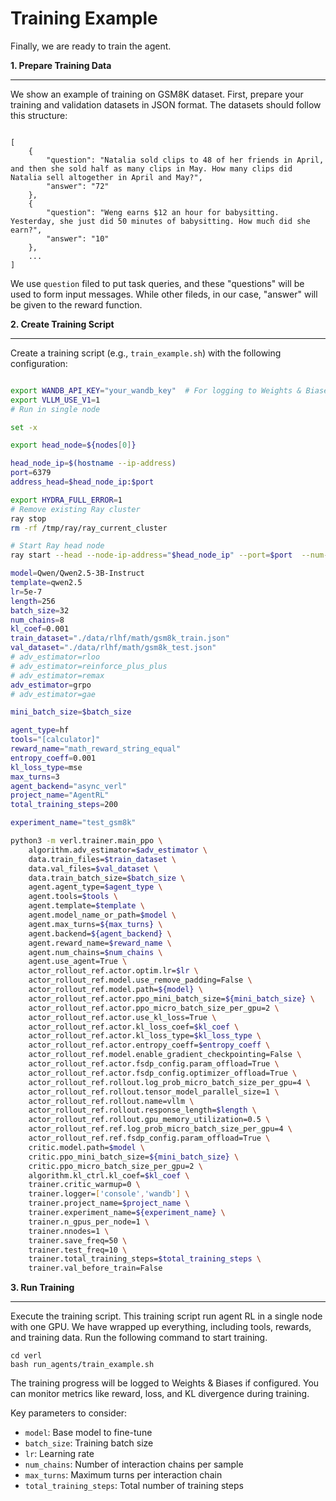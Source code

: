 Training Example
==============

Finally, we are ready to train the agent.

**1. Prepare Training Data**

----------------

We show an example of training on GSM8K dataset. First, prepare your training and validation datasets in JSON format. The datasets should follow this structure:

```

[
    {
        "question": "Natalia sold clips to 48 of her friends in April, and then she sold half as many clips in May. How many clips did Natalia sell altogether in April and May?",
        "answer": "72"
    },
    {
        "question": "Weng earns $12 an hour for babysitting. Yesterday, she just did 50 minutes of babysitting. How much did she earn?",
        "answer": "10"
    },
    ...
]
```

We use `question` filed to put task queries, and these "questions" will be used to form input messages. While other fileds, in our case, "answer" will be given to the reward function.

**2. Create Training Script**

------------------------
Create a training script (e.g., ``train_example.sh``) with the following configuration:

```bash

export WANDB_API_KEY="your_wandb_key"  # For logging to Weights & Biases
export VLLM_USE_V1=1
# Run in single node

set -x

export head_node=${nodes[0]}

head_node_ip=$(hostname --ip-address)
port=6379
address_head=$head_node_ip:$port

export HYDRA_FULL_ERROR=1
# Remove existing Ray cluster
ray stop
rm -rf /tmp/ray/ray_current_cluster

# Start Ray head node
ray start --head --node-ip-address="$head_node_ip" --port=$port  --num-cpus 192 --num-gpus 1

model=Qwen/Qwen2.5-3B-Instruct
template=qwen2.5
lr=5e-7
length=256
batch_size=32
num_chains=8
kl_coef=0.001
train_dataset="./data/rlhf/math/gsm8k_train.json"
val_dataset="./data/rlhf/math/gsm8k_test.json"
# adv_estimator=rloo
# adv_estimator=reinforce_plus_plus
# adv_estimator=remax
adv_estimator=grpo
# adv_estimator=gae

mini_batch_size=$batch_size

agent_type=hf
tools="[calculator]"
reward_name="math_reward_string_equal"
entropy_coeff=0.001
kl_loss_type=mse
max_turns=3
agent_backend="async_verl"
project_name="AgentRL"
total_training_steps=200

experiment_name="test_gsm8k"

python3 -m verl.trainer.main_ppo \
    algorithm.adv_estimator=$adv_estimator \
    data.train_files=$train_dataset \
    data.val_files=$val_dataset \
    data.train_batch_size=$batch_size \
    agent.agent_type=$agent_type \
    agent.tools=$tools \
    agent.template=$template \
    agent.model_name_or_path=$model \
    agent.max_turns=${max_turns} \
    agent.backend=${agent_backend} \
    agent.reward_name=$reward_name \
    agent.num_chains=$num_chains \
    agent.use_agent=True \
    actor_rollout_ref.actor.optim.lr=$lr \
    actor_rollout_ref.model.use_remove_padding=False \
    actor_rollout_ref.model.path=${model} \
    actor_rollout_ref.actor.ppo_mini_batch_size=${mini_batch_size} \
    actor_rollout_ref.actor.ppo_micro_batch_size_per_gpu=2 \
    actor_rollout_ref.actor.use_kl_loss=True \
    actor_rollout_ref.actor.kl_loss_coef=$kl_coef \
    actor_rollout_ref.actor.kl_loss_type=$kl_loss_type \
    actor_rollout_ref.actor.entropy_coeff=$entropy_coeff \
    actor_rollout_ref.model.enable_gradient_checkpointing=False \
    actor_rollout_ref.actor.fsdp_config.param_offload=True \
    actor_rollout_ref.actor.fsdp_config.optimizer_offload=True \
    actor_rollout_ref.rollout.log_prob_micro_batch_size_per_gpu=4 \
    actor_rollout_ref.rollout.tensor_model_parallel_size=1 \
    actor_rollout_ref.rollout.name=vllm \
    actor_rollout_ref.rollout.response_length=$length \
    actor_rollout_ref.rollout.gpu_memory_utilization=0.5 \
    actor_rollout_ref.ref.log_prob_micro_batch_size_per_gpu=4 \
    actor_rollout_ref.ref.fsdp_config.param_offload=True \
    critic.model.path=$model \
    critic.ppo_mini_batch_size=${mini_batch_size} \
    critic.ppo_micro_batch_size_per_gpu=2 \
    algorithm.kl_ctrl.kl_coef=$kl_coef \
    trainer.critic_warmup=0 \
    trainer.logger=['console','wandb'] \
    trainer.project_name=$project_name \
    trainer.experiment_name=${experiment_name} \
    trainer.n_gpus_per_node=1 \
    trainer.nnodes=1 \
    trainer.save_freq=50 \
    trainer.test_freq=10 \
    trainer.total_training_steps=$total_training_steps \
    trainer.val_before_train=False
```

**3. Run Training**

--------------

Execute the training script. This training script run agent RL in a single node with one GPU. We have wrapped up everything, including tools, rewards, and training data. Run the following command to start training.

```
cd verl
bash run_agents/train_example.sh
```

The training progress will be logged to Weights & Biases if configured. You can monitor metrics like reward, loss, and KL divergence during training.

Key parameters to consider:

- ``model``: Base model to fine-tune
- ``batch_size``: Training batch size
- ``lr``: Learning rate
- ``num_chains``: Number of interaction chains per sample
- ``max_turns``: Maximum turns per interaction chain
- ``total_training_steps``: Total number of training steps
